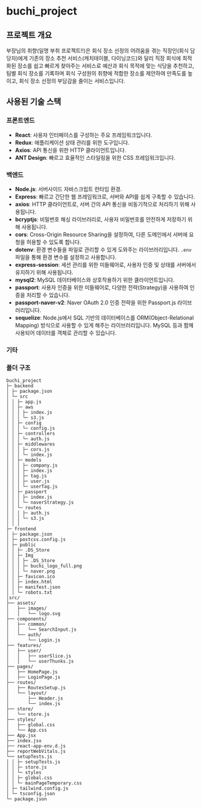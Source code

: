 # buchi_project

## 프로젝트 개요

부장님의 취향(일명 부취 프로젝트!!)은 회식 장소 선정의 어려움을 겪는 직장인(회식 담당자)에게
기존의 장소 추천 서비스(캐치테이블, 다이닝코드)와 달리
직장 회식에 최적화된 장소를 쉽고 빠르게 찾아주는 서비스로
예산과 회식 목적에 맞는 식당을 추천하고, 팀별 회식 장소를 기록하며
회식 구성원의 취향에 적합한 장소를 제안하여
만족도를 높이고, 회식 장소 선정의 부담감을 줄이는 서비스입니다.

## 사용된 기술 스택

### 프론트엔드

- **React**: 사용자 인터페이스를 구성하는 주요 프레임워크입니다.
- **Redux**: 애플리케이션 상태 관리를 위한 도구입니다.
- **Axios**: API 통신을 위한 HTTP 클라이언트입니다.
- **ANT Design**: 빠르고 효율적인 스타일링을 위한 CSS 프레임워크입니다.

### 백엔드

- **Node.js**: 서버사이드 자바스크립트 런타임 환경.
- **Express**: 빠르고 간단한 웹 프레임워크로, 서버와 API를 쉽게 구축할 수 있습니다.
- **axios**: HTTP 클라이언트로, 서버 간의 API 통신을 비동기적으로 처리하기 위해 사용됩니다.
- **bcryptjs**: 비밀번호 해싱 라이브러리로, 사용자 비밀번호를 안전하게 저장하기 위해 사용됩니다.
- **cors**: Cross-Origin Resource Sharing을 설정하여, 다른 도메인에서 서버에 요청을 허용할 수 있도록 합니다.
- **dotenv**: 환경 변수들을 파일로 관리할 수 있게 도와주는 라이브러리입니다. `.env` 파일을 통해 환경 변수를 설정하고 사용합니다.
- **express-session**: 세션 관리를 위한 미들웨어로, 사용자 인증 및 상태를 서버에서 유지하기 위해 사용됩니다.
- **mysql2**: MySQL 데이터베이스와 상호작용하기 위한 클라이언트입니다.
- **passport**: 사용자 인증을 위한 미들웨어로, 다양한 전략(Strategy)을 사용하여 인증을 처리할 수 있습니다.
- **passport-naver-v2**: Naver OAuth 2.0 인증 전략을 위한 Passport.js 라이브러리입니다.
- **sequelize**: Node.js에서 SQL 기반의 데이터베이스를 ORM(Object-Relational Mapping) 방식으로 사용할 수 있게 해주는 라이브러리입니다. MySQL 등과 함께 사용되어 데이터를 객체로 관리할 수 있습니다.

### 기타

### 폴더 구조

```
buchi_project
├─ backend
│ ├─ package.json
│ └─ src
│ │ ├─ app.js
│ │ ├─ aws
│ │ │ ├─ index.js
│ │ │ └─ s3.js
│ │ ├─ config
│ │ │ └─ config.js
│ │ ├─ controllers
│ │ │ └─ auth.js
│ │ ├─ middlewares
│ │ │ ├─ cors.js
│ │ │ └─ index.js
│ │ ├─ models
│ │ │ ├─ company.js
│ │ │ ├─ index.js
│ │ │ ├─ tag.js
│ │ │ ├─ user.js
│ │ │ └─ userTag.js
│ │ ├─ passport
│ │ │ ├─ index.js
│ │ │ └─ naverStrategy.js
│ │ └─ routes
│ │ │ ├─ auth.js
│ │ │ └─ s3.js
│ │ │
├─ frontend
│ ├─ package.json
│ ├─ postcss.config.js
│ ├─ public
│ │ ├─ .DS_Store
│ │ ├─ Img
│ │ │ ├─ .DS_Store
│ │ │ ├─ buchi_logo_full.png
│ │ │ └─ naver.png
│ │ ├─ favicon.ico
│ │ ├─ index.html
│ │ ├─ manifest.json
│ │ └─ robots.txt
│src/
├── assets/
│   ├── images/
│   │   └── logo.svg
├── components/
│   ├── common/
│   │   └── SearchInput.js
│   └── auth/
│       └── Login.js
├── features/
│   ├── user/
│   │   ├── userSlice.js
│   │   └── userThunks.js
├── pages/
│   ├── HomePage.js
│   ├── LoginPage.js
├── routes/
│   ├── RoutesSetup.js
│   └── layout/
│       ├── Header.js
│       └── index.js
├── store/
│   └── store.js
├── styles/
│   ├── global.css
│   └── App.css
├── App.jsx
├── index.jsx
├── react-app-env.d.js
├── reportWebVitals.js
└── setupTests.js
│ │ ├─ setupTests.js
│ │ ├─ store.js
│ │ └─ styles
│ │ ├─ global.css
│ │ └─ mainPageTemporary.css
│ ├─ tailwind.config.js
│ └─ tsconfig.json
└─ package.json
```
